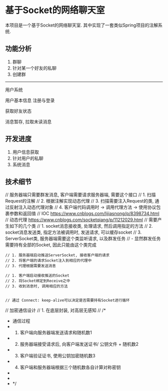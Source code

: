 基于Socket的网络聊天室
===========================

本项目是一个基于Socket的网络聊天室. 其中实现了一套类似Spring项目的注解系统.

功能分析
-----------

1. 群聊
2. 针对某一个好友的私聊
3. 创建群

---

用户系统

用户基本信息
注册与登录

获取好友状态

消息暂存, 拉取未读消息


开发进度
-------------

1. 用户信息获取
2. 针对用户的私聊
3. 系统消息


技术细节
----------

// 服务器端只需要群发消息, 客户端需要请求服务器端, 需要这个接口
    // 1. 扫描Request的注解
    // 2. 根据注解实现动态代理
    // 3. 扫描需要注入Request的类, 通过反射注入动态代理对象
    // 4. 客户端代码调用时 -> 调用代理方法 -> 使用协议包裹参数和返回值
    // IOC      https://www.cnblogs.com/lijiasnong/p/8398734.html
    // 动态代理 https://www.cnblogs.com/socketqiang/p/11212029.html
    // 需要产生如下的几个类
    // 1. socket消息接收类, 处理请求, 然后调用指定的方法
    // 2. socket消息发送类, 指定方法被调用时, 发送请求, 可以缓存socket
    // 3. ServerSocket类, 服务器端需要这个类监听请求, 以及群发任务
    //      - 显然群发任务需要持有全部的Socket, 因此只能由这个类完成

    // 1. 服务器端启动推送ServerSocket, 接收客户端的请求
    // 2. 将客户端的请求Socket注入到相应的代理中
    // 3. 代理根据需要发送消息

    // 1. 客户端启动接收推送的Socket
    // 2. 将Socket绑定到Receive之中
    // 3. 收到消息时, 调用相应的方法


    // 通过 Connect: keep-alive可以决定是否需要持有Socket进行循环
    
    
// 加密通信设计
// 1. 在底层封装, 对高层无感知
//
/*
 * 通信过程
 * 1. 客户端向服务器端发送请求和随机数1
 * 2. 服务器端接受请求后, 向客户端发送证书/ 公钥文件 + 随机数2
 * 3. 客户端验证证书, 使用公钥加密随机数3
 * 4. 客户端和服务器端根据三个随机数各自计算对称密钥
 *
 *
 * */